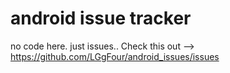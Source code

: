 # android issue tracker

no code here. just issues.. Check this out --> https://github.com/LGgFour/android_issues/issues

